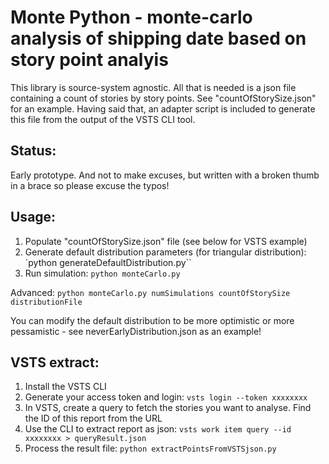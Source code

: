 # Monte Python - monte-carlo analysis of shipping date based on story point analyis

This library is source-system agnostic. All that is needed is a json file containing a count of stories by story points. See "countOfStorySize.json" for an example.
Having said that, an adapter script is included to generate this file from the output of the VSTS CLI tool.

## Status:
Early prototype. 
And not to make excuses, but written with a broken thumb in a brace so please excuse the typos!

## Usage:

1. Populate "countOfStorySize.json" file (see below for VSTS example)
2. Generate default distribution parameters (for triangular distribution): `python generateDefaultDistribution.py``
3. Run simulation: `python monteCarlo.py`

Advanced:
`python monteCarlo.py numSimulations countOfStorySize distributionFile`

You can modify the default distribution to be more optimistic or more pessamistic - see neverEarlyDistribution.json as an example!


## VSTS extract:

1. Install the VSTS CLI
2. Generate your access token and login: `vsts login --token xxxxxxxx`
3. In VSTS, create a query to fetch the stories you want to analyse. Find the ID of this report from the URL
4. Use the CLI to extract report as json: `vsts work item query --id xxxxxxxx > queryResult.json`
5. Process the result file: `python extractPointsFromVSTSjson.py`
